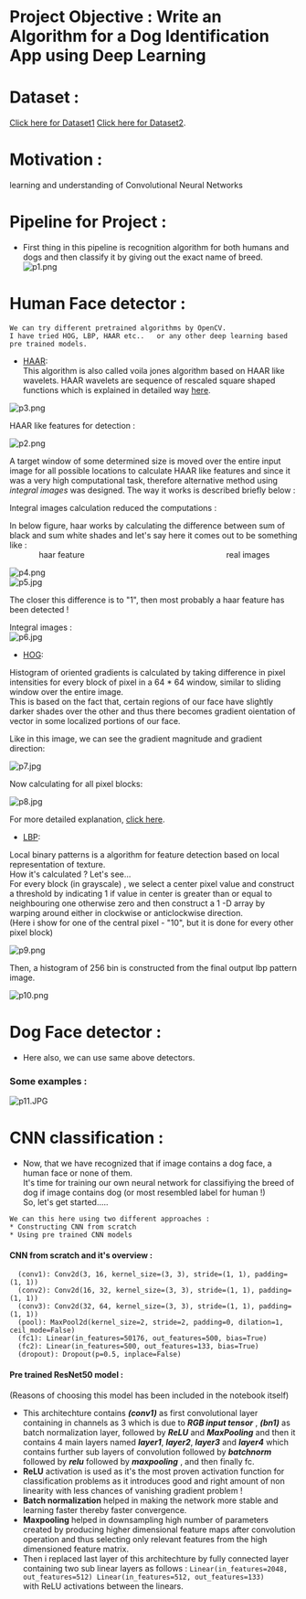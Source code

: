 # Project Objective : Write an Algorithm for a Dog Identification App using Deep Learning    
# Dataset :    
[Click here for Dataset1](https://s3-us-west-1.amazonaws.com/udacity-aind/dog-project/dogImages.zip) [Click here for Dataset2](https://s3-us-west-1.amazonaws.com/udacity-aind/dog-project/lfw.zip).     
# Motivation :   
learning and understanding of Convolutional Neural Networks    

# Pipeline for Project :   
* First thing in this pipeline is recognition algorithm for both humans and dogs and then classify it by giving out the exact name of breed.    
![p1.png](/Images/p1.png)   

# Human Face detector :    
```
We can try different pretrained algorithms by OpenCV.   
I have tried HOG, LBP, HAAR etc..   or any other deep learning based pre trained models.      
```
* [HAAR](https://github.com/opencv/opencv/blob/master/data/haarcascades/haarcascade_frontalface_default.xml):  
This algorithm is also called voila jones algorithm based on HAAR like wavelets.
HAAR wavelets are sequence of rescaled square shaped functions which is explained in detailed way [here](https://en.wikipedia.org/wiki/Haar_wavelet).     

![p3.png](/Images/p3.png)            

HAAR like features for detection :      

![p2.png](/Images/p2.JPG)        

A target window of some determined size is moved over the entire input image for all possible locations to calculate HAAR like features and since it was a very high computational task, therefore alternative method using *integral images* was designed.
The way it works is described briefly below : 

Integral images calculation reduced the computations :    

In below figure, haar works by calculating the difference between sum of black and sum white shades and let's say here it comes out to be something like :   
&nbsp; &nbsp; &nbsp;&nbsp;&nbsp;&nbsp;&nbsp;&nbsp;&nbsp;&nbsp; haar feature &nbsp;&nbsp;&nbsp;&nbsp;&nbsp;&nbsp;&nbsp;&nbsp;&nbsp;&nbsp;&nbsp;&nbsp;&nbsp;&nbsp;&nbsp;&nbsp;&nbsp;&nbsp;&nbsp; &nbsp;&nbsp;&nbsp;&nbsp;&nbsp;&nbsp;&nbsp;&nbsp;&nbsp;&nbsp;&nbsp;&nbsp;&nbsp;&nbsp;&nbsp;&nbsp;&nbsp;&nbsp;&nbsp;&nbsp;&nbsp;&nbsp;&nbsp;&nbsp;&nbsp;&nbsp;&nbsp;&nbsp;&nbsp;&nbsp;&nbsp;&nbsp;&nbsp;&nbsp;&nbsp;&nbsp;&nbsp;&nbsp;&nbsp;&nbsp;&nbsp;&nbsp;real images      
            
![p4.png](/Images/p4.png)        
![p5.jpg](/Images/p5.JPG)         

The closer this difference is to "1", then most probably a haar feature has been detected !     

Integral images :    
![p6.jpg](/Images/p6.JPG)         

* [HOG](https://github.com/opencv/opencv/blob/master/data/hogcascades/hogcascade_pedestrians.xml):       

Histogram of oriented gradients is calculated by taking difference in pixel intensities for every block of pixel in a 64 * 64 window, similar to sliding window over the entire image.    
This is based on the fact that, certain regions of our face have slightly darker shades over the other and thus there becomes gradient oientation of vector in some localized portions of our face.

Like in this image, we can see the gradient magnitude and gradient direction:      

![p7.jpg](/Images/p7.JPG)           

Now calculating for all pixel blocks:     

![p8.jpg](/Images/p8.JPG)            

For more detailed explanation, [click here](https://medium.com/analytics-vidhya/a-take-on-h-o-g-feature-descriptor-e839ebba1e52).

* [LBP](https://github.com/opencv/opencv/blob/master/data/lbpcascades/lbpcascade_frontalface.xml):             

Local binary patterns is a algorithm for feature detection based on local representation of texture.      
How it's calculated ? Let's see...       
For every block (in grayscale) , we select a center pixel value and construct a threshold by indicating 1 if value in center is greater than or equal to neighbouring one otherwise zero and then construct a 1 -D array by warping around either in clockwise or anticlockwise direction.    
(Here i show for one of the central pixel - "10", but it is done for every other pixel block)    

![p9.png](/Images/p9.png)            

Then, a histogram of 256 bin is constructed from the final output lbp pattern image.   

![p10.png](/Images/p10.png)                

# Dog Face detector :       

* Here also, we can use same above detectors.        

### Some examples :     
![p11.JPG](/Images/p11.JPG)                      

# CNN classification :           

* Now, that we have recognized that if image contains a dog face, a human face or none of them.    
It's time for training our own neural network for classifiying the breed of dog if image contains dog (or most resembled label for human !)   
So, let's get started.....     

```
We can this here using two different approaches :    
* Constructing CNN from scratch    
* Using pre trained CNN models 
```    
#### CNN from scratch and it's overview :      

```
  (conv1): Conv2d(3, 16, kernel_size=(3, 3), stride=(1, 1), padding=(1, 1))        
  (conv2): Conv2d(16, 32, kernel_size=(3, 3), stride=(1, 1), padding=(1, 1))      
  (conv3): Conv2d(32, 64, kernel_size=(3, 3), stride=(1, 1), padding=(1, 1))     
  (pool): MaxPool2d(kernel_size=2, stride=2, padding=0, dilation=1, ceil_mode=False)         
  (fc1): Linear(in_features=50176, out_features=500, bias=True)     
  (fc2): Linear(in_features=500, out_features=133, bias=True)      
  (dropout): Dropout(p=0.5, inplace=False)       
```

#### Pre trained ResNet50 model :    
(Reasons of choosing this model has been included in the notebook itself)     
* This architechture contains **_(conv1)_** as first convolutional layer containing in channels as 3 which is due to **_RGB input tensor_** , **_(bn1)_** as batch normalization layer, followed by **_ReLU_** and **_MaxPooling_** and then it contains 4 main layers named **_layer1_**, **_layer2_**, **_layer3_** and **_layer4_** which contains further sub layers of convolution followed by **_batchnorm_** followed by **_relu_** followed by **_maxpooling_** , and then finally fc.   
* **ReLU** activation is used as it's the most proven activation function for classification problems as it introduces good and right amount of non linearity with less chances of vanishing gradient problem !        
* **Batch normalization** helped in making the network more stable and learning faster thereby faster convergence.     
* **Maxpooling** helped in downsampling high number of parameters created by producing higher dimensional feature maps after convolution operation and thus selecting only relevant features from the high dimensioned feature matrix.       
* Then i replaced last layer of this architechture by fully connected layer containing two sub linear layers as follows :   ```Linear(in_features=2048, out_features=512) Linear(in_features=512, out_features=133)```   
with ReLU activations between the linears.     
